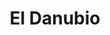 ---
title: "El Danubio"
url: /almendralejo/el-danubio-avenida-juan-carlos-rodriguez-ibarra-251-bajo/
shop: Konditorei
---